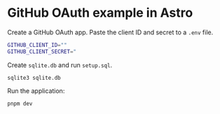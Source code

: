 # GitHub OAuth example in Astro

Create a GitHub OAuth app. Paste the client ID and secret to a `.env` file.

```bash
GITHUB_CLIENT_ID=""
GITHUB_CLIENT_SECRET="
```

Create `sqlite.db` and run `setup.sql`.

```
sqlite3 sqlite.db
```

Run the application:

```
pnpm dev
```
